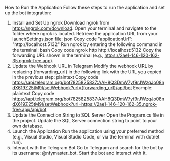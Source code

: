 How to Run the Application
Follow these steps to run the application and set up the bot integration:

1. Install and Set Up ngrok
Download ngrok from https://ngrok.com/download.
Open your terminal and navigate to the folder where ngrok is located.
Retrieve the application URL from your launchSettings.json file:
json
Copy code
"applicationUrl": "http://localhost:5132"
Run ngrok by entering the following command in the terminal:
bash
Copy code
ngrok http http://localhost:5132
Copy the forwarding URL shown in the terminal (e.g., https://2ae1-146-120-162-35.ngrok-free.app).
2. Update the Webhook URL in Telegram
Modify the webhook URL by replacing {forwarding_url} in the following link with the URL you copied in the previous step:
plaintext
Copy code
https://api.telegram.org/bot7825825837:AAH8Q3DmW7yf9rJWzqJo08ndX619Z25tM9I/setWebhook?url={forwarding_url}/api/bot
Example:
plaintext
Copy code
https://api.telegram.org/bot7825825837:AAH8Q3DmW7yf9rJWzqJo08ndX619Z25tM9I/setWebhook?url=https://2ae1-146-120-162-35.ngrok-free.app/api/bot
3. Update the Connection String to SQL Server
Open the Program.cs file in the project.
Update the SQL Server connection string to point to your own database.
4. Launch the Application
Run the application using your preferred method (e.g., Visual Studio, Visual Studio Code, or via the terminal with dotnet run).
5. Interact with the Telegram Bot
Go to Telegram and search for the bot by its username: @nfymaster_bot.
Start the bot and interact with it.
